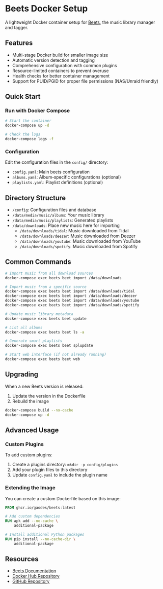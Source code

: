 # Beets Docker Setup

A lightweight Docker container setup for [Beets](https://beets.io/), the music library manager and tagger.

## Features

- Multi-stage Docker build for smaller image size
- Automatic version detection and tagging
- Comprehensive configuration with common plugins
- Resource-limited containers to prevent overuse
- Health checks for better container management
- Support for PUID/PGID for proper file permissions (NAS/Unraid friendly)

## Quick Start

### Run with Docker Compose

```bash
# Start the container
docker-compose up -d

# Check the logs
docker-compose logs -f
```

### Configuration

Edit the configuration files in the `config/` directory:

- `config.yaml`: Main beets configuration
- `albums.yaml`: Album-specific configurations (optional)
- `playlists.yaml`: Playlist definitions (optional)

## Directory Structure

- `/config`: Configuration files and database
- `/data/media/music/albums`: Your music library
- `/data/media/music/playlists`: Generated playlists
- `/data/downloads`: Place new music here for importing
  - `/data/downloads/tidal`: Music downloaded from Tidal
  - `/data/downloads/deezer`: Music downloaded from Deezer
  - `/data/downloads/youtube`: Music downloaded from YouTube
  - `/data/downloads/spotify`: Music downloaded from Spotify

## Common Commands

```bash
# Import music from all download sources
docker-compose exec beets beet import /data/downloads

# Import music from a specific source
docker-compose exec beets beet import /data/downloads/tidal
docker-compose exec beets beet import /data/downloads/deezer
docker-compose exec beets beet import /data/downloads/youtube
docker-compose exec beets beet import /data/downloads/spotify

# Update music library metadata
docker-compose exec beets beet update

# List all albums
docker-compose exec beets beet ls -a

# Generate smart playlists
docker-compose exec beets beet splupdate

# Start web interface (if not already running)
docker-compose exec beets beet web
```

## Upgrading

When a new Beets version is released:

1. Update the version in the Dockerfile
2. Rebuild the image

```bash
docker-compose build --no-cache
docker-compose up -d
```

## Advanced Usage

### Custom Plugins

To add custom plugins:

1. Create a plugins directory: `mkdir -p config/plugins`
2. Add your plugin files to this directory
3. Update `config.yaml` to include the plugin name

### Extending the Image

You can create a custom Dockerfile based on this image:

```dockerfile
FROM ghcr.io/gaodes/beets:latest

# Add custom dependencies
RUN apk add --no-cache \
    additional-package

# Install additional Python packages
RUN pip install --no-cache-dir \
    additional-package
```

## Resources

- [Beets Documentation](https://beets.readthedocs.io/)
- [Docker Hub Repository](https://hub.docker.com/r/gaodes/beets)
- [GitHub Repository](https://github.com/gaodes/beets)